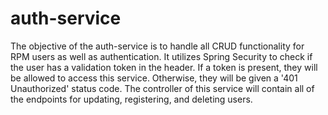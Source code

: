 # auth-service
The objective of the auth-service is to handle all CRUD functionality for RPM users as well as authentication. It utilizes Spring Security to check if the user has a validation token in the header. If a token is present, they will be allowed to access this service. Otherwise, they will be given a '401 Unauthorized' status code. The controller of this service will contain all of the endpoints for updating, registering, and deleting users.
